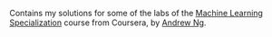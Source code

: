 
Contains my solutions for some of the labs of the [Machine Learning Specialization](https://www.coursera.org/specializations/machine-learning-introduction?action=enroll&utm_campaign=social-andrew-linkedin-mls-launch-2022&utm_medium=institutions&utm_source=deeplearning-ai) course from Coursera, by [Andrew Ng](https://www.andrewng.org/).
